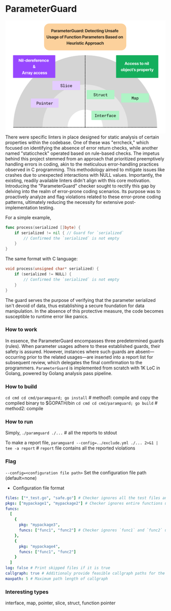 # ParameterGuard
![overview](./doc/overview.png)
There were specific linters in place designed for static analysis of certain properties within the codebase.
One of these was "errcheck," which focused on identifying the absence of error return checks, while another named "staticcheck" operated based on rule-based checks.
The impetus behind this project stemmed from an approach that prioritized preemptively handling errors in coding, akin to the meticulous error-handling practices observed in C programming.
This methodology aimed to mitigate issues like crashes due to unexpected interactions with NULL values.
Importantly, the existing, readily available linters didn't align with this core motivation.
Introducing the "ParameterGuard" checker sought to rectify this gap by delving into the realm of error-prone coding scenarios.
Its purpose was to proactively analyze and flag violations related to these error-prone coding patterns, ultimately reducing the necessity for extensive post-implementation testing.

For a simple example,
```go
func process(serialized []byte) {
    if serialized != nil { // Guard for `serialized`
        // Confirmed the `serialized` is not empty
    }
}
```
The same format with C language:
```C
void process(unsigned char* serialized) {
    if (serialized != NULL) {
        // Confirmed the `serialized` is not empty
    }
}
```
The guard serves the purpose of verifying that the parameter serialized isn't devoid of data, thus establishing a secure foundation for data manipulation.
In the absence of this protective measure, the code becomes susceptible to runtime error like panics.

### How to work
In essence, the ParameterGuard encompasses three predetermined guards (rules).
When parameter usages adhere to these established guards, their safety is assured.
However, instances where such guards are absent—occurring prior to the related usages—are inserted into a report list for subsequent review, which delegates the final comfirmation to the programmers.
`ParameterGuard` is implemented from scratch with 1K LoC in Golang, powered by Golang analysis pass pipeline.

### How to build
`cd cmd cd cmd/paramguard; go install` # method1: compile and copy the compiled binary to $GOPATH/bin
`cd cmd cd cmd/paramguard; go build` # method2: compile

### How to run
Simply, `./paramguard ./...` # all the reports to stdout

To make a report file, `paramguard --config=../exclude.yml ./... 2>&1 | tee -a report` # `report` file contains all the reported violations

### Flag
`--config=<configuration file path>` Set the configuration file path (default=none)

- Configuration file format
```yaml
files: ["*_test.go", "safe.go"] # Checker ignores all the test files and `safe.go`
pkgs: ["mypackage1", "mypackage2"] # Checker ignores entire functions under the `mypackage1` and `mypackage2`
funcs:
  [
    {
      pkg: "mypackage3",
      funcs: ["func1", "func2"] # Checker ignores `func1` and `func2` under the package `mypackage3`
    },
    {
      pkg: "mypackage4",
      funcs: ["func1", "func2"]
    }
  ]
log: false # Print skipped files if it is true
callgraph: true # Additionaly provide feasible callgraph paths for the reported violations
maxpath: 5 # Maximum path length of callgraph
```

### Interesting types
interface, map, pointer, slice, struct, function pointer

